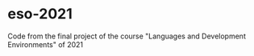 # eso-2021
Code from the final project of the course "Languages and Development Environments" of 2021
